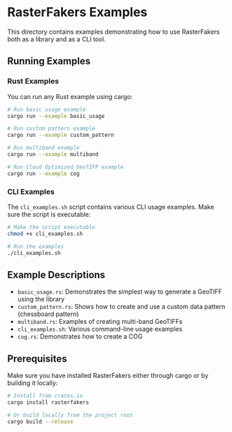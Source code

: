 # RasterFakers Examples

This directory contains examples demonstrating how to use RasterFakers both as a library and as a CLI tool.

## Running Examples

### Rust Examples

You can run any Rust example using cargo:

```bash
# Run basic usage example
cargo run --example basic_usage

# Run custom pattern example
cargo run --example custom_pattern

# Run multiband example
cargo run --example multiband

# Run Cloud Optimized GeoTIFF example
cargo run --example cog
```

### CLI Examples

The `cli_examples.sh` script contains various CLI usage examples. Make sure the script is executable:

```bash
# Make the script executable
chmod +x cli_examples.sh

# Run the examples
./cli_examples.sh
```

## Example Descriptions

- `basic_usage.rs`: Demonstrates the simplest way to generate a GeoTIFF using the library
- `custom_pattern.rs`: Shows how to create and use a custom data pattern (chessboard pattern)
- `multiband.rs`: Examples of creating multi-band GeoTIFFs
- `cli_examples.sh`: Various command-line usage examples
- `cog.rs`: Demonstrates how to create a COG

## Prerequisites

Make sure you have installed RasterFakers either through cargo or by building it locally:

```bash
# Install from crates.io
cargo install rasterfakers

# Or build locally from the project root
cargo build --release
```
